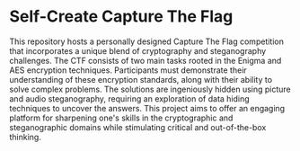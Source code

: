 # Self-Create Capture The Flag
This repository hosts a personally designed Capture The Flag competition that incorporates a unique blend of cryptography and steganography challenges. The CTF consists of two main tasks rooted in the Enigma and AES encryption techniques. Participants must demonstrate their understanding of these encryption standards, along with their ability to solve complex problems. The solutions are ingeniously hidden using picture and audio steganography, requiring an exploration of data hiding techniques to uncover the answers. This project aims to offer an engaging platform for sharpening one's skills in the cryptographic and steganographic domains while stimulating critical and out-of-the-box thinking.
